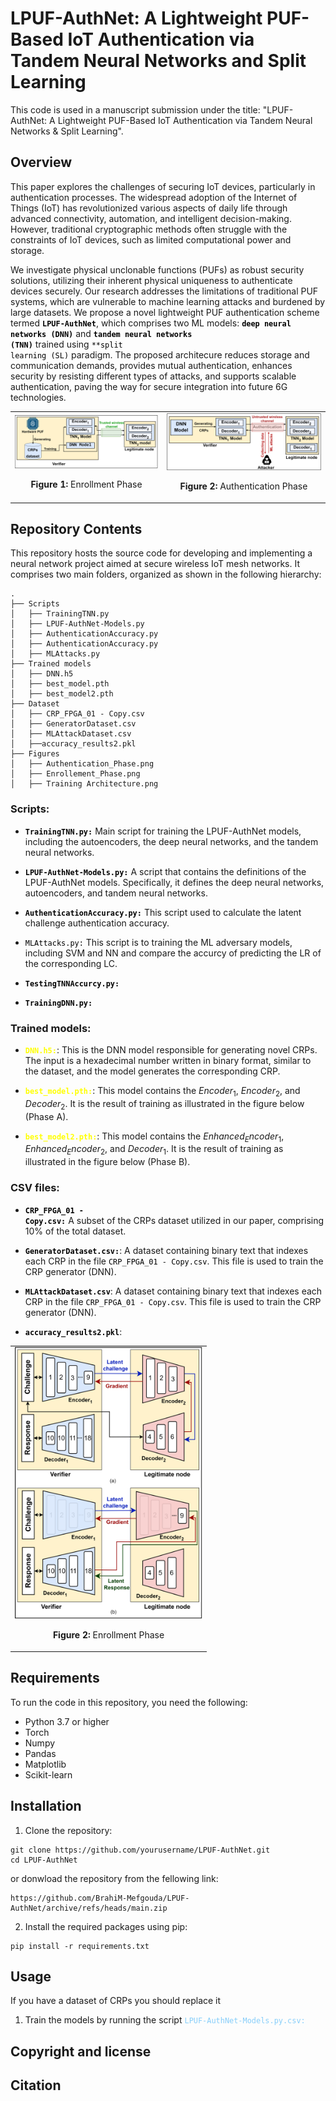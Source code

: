 # LPUF-AuthNet: A Lightweight PUF-Based IoT Authentication via Tandem Neural Networks and Split Learning
This code is used in a manuscript submission under the title: "LPUF-AuthNet: A Lightweight PUF-Based IoT Authentication via Tandem Neural Networks & Split Learning".
## Overview
This paper explores the challenges of securing IoT devices, particularly in authentication processes. The widespread adoption of the Internet of Things (IoT) has revolutionized various aspects of daily life through advanced connectivity, automation, and intelligent decision-making. However, traditional cryptographic methods often struggle with the constraints of IoT devices, such as limited computational power and storage.

We investigate physical unclonable functions (PUFs) as robust security solutions, utilizing their inherent physical uniqueness to authenticate devices securely. Our research addresses the limitations of traditional PUF systems, which are vulnerable to machine learning attacks and burdened by large datasets.  We propose a novel lightweight PUF authentication scheme termed  <code style="color : black">**LPUF-AuthNet**</code>, which comprises two ML models: <code style="color : black">**deep neural networks (DNN)**</code>   and <code style="color : black">**tandem neural networks (TNN)**</code> trained using <code style="color : black">**split learning (SL)</code> paradigm. The proposed architecure reduces storage and communication demands, provides mutual authentication, enhances security by resisting different types of attacks, and supports scalable authentication, paving the way for secure integration into future 6G technologies.



<p align="center">
  <table>
    <tr>
      <td align="center">
        <img src="Figures/Enrollement_Phase.png" width="600px">
        <p><strong>Figure 1:</strong> Enrollment Phase</p>
      </td>
      <td align="center">
        <img src="Figures/Authentication_Phase.png" width="600px">
        <p><strong>Figure 2:</strong> Authentication Phase</p>
      </td>
    </tr>
  </table>
</p>


## Repository Contents 

This repository hosts the source code for developing and implementing a neural network project aimed at secure wireless IoT mesh networks. It comprises two main folders, organized as shown in the following hierarchy: 

    .
    ├── Scripts                  
    │   ├── TrainingTNN.py
    │   ├── LPUF-AuthNet-Models.py
    │   ├── AuthenticationAccuracy.py
    │   ├── AuthenticationAccuracy.py
    │   ├── MLAttacks.py
    ├── Trained models
    │   ├── DNN.h5
    │   ├── best_model.pth
    │   ├── best_model2.pth
    ├── Dataset
    │   ├── CRP_FPGA_01 - Copy.csv
    │   ├── GeneratorDataset.csv
    │   ├── MLAttackDataset.csv
    │   ├──accuracy_results2.pkl
    ├── Figures                   
    │   ├── Authentication_Phase.png
    │   ├── Enrollement_Phase.png
    │   ├── Training Architecture.png

### Scripts:  
- <code style="color : black">**TrainingTNN.py:**</code> Main script for training the LPUF-AuthNet models, including the autoencoders, the deep neural networks, and the tandem neural networks.


- <code style="color : black">**LPUF-AuthNet-Models.py:**</code> A script that contains the definitions of the LPUF-AuthNet models. Specifically, it defines the deep neural networks, autoencoders, and tandem neural networks.

- <code style="color : black">**AuthenticationAccuracy.py:**</code> This script used to calculate the latent challenge authentication accuracy.  

- <code style="color : black">MLAttacks.py:</code> This script is to training the ML adversary models, including SVM and NN and compare the accurcy of predicting the LR of the corresponding LC.  


- <code style="color : black">**TestingTNNAccurcy.py:**</code> 
- <code style="color : black">**TrainingDNN.py:**</code> 

### Trained models: 
- <code style="color: yellow">**DNN.h5:**</code>: This is the DNN model responsible for generating novel CRPs. The input is a hexadecimal number written in binary format, similar to the dataset, and the model generates the corresponding CRP.

- <code style="color: yellow">**best_model.pth:**</code>: This model contains the $Encoder_1$, $Encoder_2$, and $Decoder_2$. It is the result of training as illustrated in the figure below (Phase A).

- <code style="color: yellow">**best_model2.pth:**</code>: This model contains the $Enhanced_Encoder_1$, $Enhanced_Encoder_2$, and $Decoder_1$. It is the result of training as illustrated in the figure below (Phase B).
### CSV files: 
- <code style="color : black">**CRP_FPGA_01 - Copy.csv:**</code> A subset of the CRPs dataset utilized in our paper, comprising 10% of the total dataset.
 

- <code style="color : black">**GeneratorDataset.csv:**</code>: A dataset containing binary text that indexes each CRP in the file <code style="color : black">CRP_FPGA_01 - Copy.csv</code>. This file is used to train the CRP generator (DNN).


- <code style="color : black">**MLAttackDataset.csv**</code>: A dataset containing binary text that indexes each CRP in the file <code style="color : black">CRP_FPGA_01 - Copy.csv</code>. This file is used to train the CRP generator (DNN).


- <code style="color : black">**accuracy_results2.pkl**</code>:




<p align="center">
  <table>
    <tr>
      <td align="center">
        <img src="Figures/Training Architecture.png" width="300px">
        <p><strong>Figure 2:</strong> Enrollment Phase</p>
      </td>
    </tr>
  </table>
</p>


## Requirements
To run the code in this repository, you need the following:

- Python 3.7 or higher
- Torch
- Numpy
- Pandas
- Matplotlib
- Scikit-learn

## Installation 
1. Clone the repository:

```
git clone https://github.com/yourusername/LPUF-AuthNet.git
cd LPUF-AuthNet
```
or donwload the repository from the fellowing link: 

```
https://github.com/BrahiM-Mefgouda/LPUF-AuthNet/archive/refs/heads/main.zip
```

2. Install the required packages using pip:
```
pip install -r requirements.txt
```

## Usage

If you have a dataset of CRPs you should replace it  

1. Train the models by running the script <code style="color : LightSkyBlue">LPUF-AuthNet-Models.py.csv:</code>


## Copyright and license


## Citation

